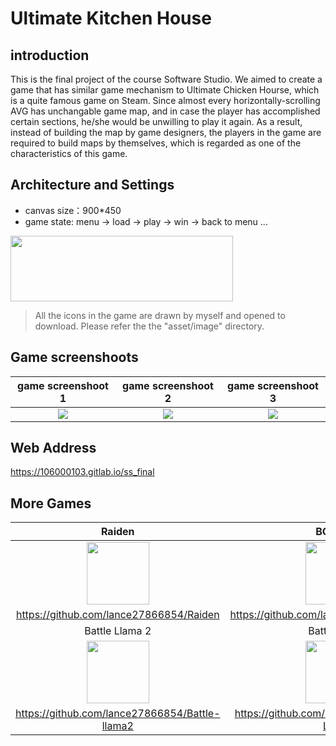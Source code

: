 # Ultimate Kitchen House

## introduction
This is the final project of the course Software Studio. We aimed to create a game that has similar game mechanism to Ultimate Chicken Hourse, which is a quite famous game on Steam. Since almost every horizontally-scrolling AVG has unchangable game map, and in case the player has accomplished certain sections, he/she would be unwilling to play it again. As a result, instead of building the map by game designers, the players in the game are required to build maps by themselves, which is regarded as one of the characteristics of this game.

## Architecture and Settings
- canvas size：900*450
- game state: menu -> load -> play -> win -> back to menu ...
<img src="https://i.imgur.com/aMZyQ05.png" width="356px" height="105px">

> All the icons in the game are drawn by myself and opened to download. Please refer the the "asset/image" directory.

## Game screenshoots
| game screenshoot 1 | game screenshoot 2 | game screenshoot 3 |
| :----------------------------------: | :----------------------------------: | :----------------------------------: |
| ![](https://i.imgur.com/DIAaQsj.gif) | ![](https://i.imgur.com/8I1Eajw.gif) | ![](https://i.imgur.com/pP5dZzK.gif) |

## Web Address
https://106000103.gitlab.io/ss_final

## More Games

| Raiden | BOBOPO |
| :-: | :-: |
| <img src="https://i.imgur.com/AhhB68t.png" height="100px"> | <img src="https://i.imgur.com/CqoJ4md.png" height="100px"> |
| https://github.com/lance27866854/Raiden | https://github.com/lance27866854/BOBOPO |
| Battle Llama 2 | Battle Llama |
| <img src="https://i.imgur.com/NzwwF54.png" height="100px"> | <img src="https://i.imgur.com/wFXYTwk.png" height="100px"> |
| https://github.com/lance27866854/Battle-llama2 | https://github.com/lance27866854/Battle-Llama |
